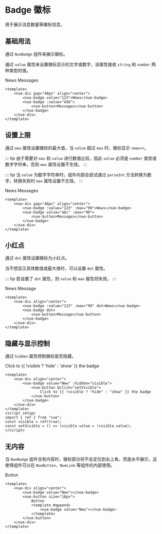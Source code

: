 <script setup>
    import { ref } from 'vue'

    const visible = ref(true);
    const setVisible = () => visible.value = !visible.value;
</script>

# Badge 徽标

用于展示消息数量等徽标信息。

## 基础用法

通过 `NueBadge` 组件来展示徽标。

通过 `value` 属性来设置徽标显示的文字或数字，该属性接收 `string` 和 `number` 两种类型的值。

<nue-div gap="48px" align="center">
    <nue-badge value="123">News</nue-badge>
    <nue-badge :value="456">
        <nue-button>Messages</nue-button>
    </nue-badge>
</nue-div>

```vue
<template>
    <nue-div gap="48px" align="center">
        <nue-badge value="123">News</nue-badge>
        <nue-badge :value="456">
            <nue-button>Messages</nue-button>
        </nue-badge>
    </nue-div>
</template>
```

## 设置上限

通过 `max` 属性设置徽标的最大值，当 `value` 超过 `max` 时，徽标显示 `<max>+`。

::: tip
由于需要对 `max` 和 `value` 进行数值比较，因此 `value` 必须是 `number` 类型或数字字符串，否则 `max` 属性设置不生效。
:::

::: tip
当 `value` 为数字字符串时，组件内部会尝试通过 `parseInt` 方法转换为数字，转换失败时 `max` 属性设置不生效。
:::

<nue-div gap="48px" align="center">
    <nue-badge :value="123" :max="99">News</nue-badge>
    <nue-badge value="abc" :max="99">
        <nue-button>Messages</nue-button>
    </nue-badge>
</nue-div>

```vue
<template>
    <nue-div gap="48px" align="center">
        <nue-badge :value="123" :max="99">News</nue-badge>
        <nue-badge value="abc" :max="99">
            <nue-button>Messages</nue-button>
        </nue-badge>
    </nue-div>
</template>
```

## 小红点

通过 `dot` 属性设置徽标为小红点。

当不想显示具体数值或最大值时，可以设置 `dot` 属性。

::: tip
若设置了 `dot` 属性，则 `value` 和 `max` 属性将失效。
:::

<nue-div align="center">
    <nue-badge :value="123" :max="99" dot>News</nue-badge>
    <nue-badge dot>
        <nue-button>Message</nue-button>
    </nue-badge>
</nue-div>

```vue
<template>
    <nue-div align="center">
        <nue-badge :value="123" :max="99" dot>News</nue-badge>
        <nue-badge dot>
            <nue-button>Message</nue-button>
        </nue-badge>
    </nue-div>
</template>
```

## 隐藏与显示控制

通过 `hidden` 属性控制徽标是否隐藏。

<nue-div align="center">
    <nue-badge value="New" :hidden="visible">
        <nue-button @click="setVisible">
            Click to {{ !visible ? 'hide' : 'show' }} the badge
        </nue-button>
    </nue-badge>
</nue-div>

```vue
<template>
    <nue-div align="center">
        <nue-badge value="New" :hidden="visible">
            <nue-button @click="setVisible">
                Click to {{ !visible ? "hide" : "show" }} the badge
            </nue-button>
        </nue-badge>
    </nue-div>
</template>
<script setup>
import { ref } from "vue";
const visible = ref(true);
const setVisible = () => (visible.value = !visible.value);
</script>
```

## 无内容

当 `NueBadge` 组件没有内容时，徽标部分将不会定位到右上角，而是水平展示，这使得组件可以在 `NueButton`、`NueLink` 等组件的内部使用。

<nue-div align="center">
    <nue-badge value="New"></nue-badge>
    <nue-button size="18px">
        Button
        <template #append>
            <nue-badge value="New"></nue-badge>
        </template>
    </nue-button>
</nue-div>

```vue
<template>
    <nue-div align="center">
        <nue-badge value="New"></nue-badge>
        <nue-button size="18px">
            Button
            <template #append>
                <nue-badge value="New"></nue-badge>
            </template>
        </nue-button>
    </nue-div>
</template>
```
